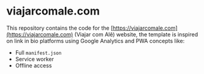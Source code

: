 # viajarcomale.com

This repository contains the code for the [https://viajarcomale.com](https://viajarcomale.com) (Viajar com Alê) website, the template is inspired on link in bio platforms using Google Analytics and PWA concepts like:

* Full `manifest.json`
* Service worker
* Offline access
